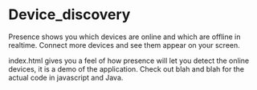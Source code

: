 Device_discovery
================
Presence shows you which devices are online and which are offline in realtime. Connect more devices and see them appear on your screen. 

index.html gives you a feel of how presence will let you detect the online devices, it is a demo of the application. 
Check out blah and blah for the actual code in javascript and Java.
